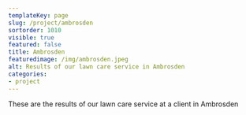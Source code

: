 ```yaml
---
templateKey: page
slug: /project/ambrosden
sortorder: 1010
visible: true
featured: false
title: Ambrosden
featuredimage: /img/ambrosden.jpeg
alt: Results of our lawn care service in Ambrosden
categories:
- project
---
```

These are the results of our lawn care service at a client in Ambrosden


